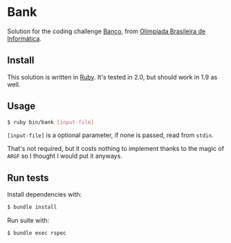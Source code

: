 Bank
====

Solution for the coding challenge [Banco][1], from
[Olimpíada Brasileira de Informática][2].

Install
-------

This solution is written in [Ruby][3]. It's tested in 2.0, but should work in
1.9 as well.

Usage
-----

```bash
$ ruby bin/bank [input-file]
```

`[input-file]` is a optional parameter, if none is passed, read from `stdin`.

That's not required, but it costs nothing to implement thanks to the
magic of `ARGF` so I thought I would put it anyways.

Run tests
---------

Install dependencies with:

```bash
$ bundle install
```

Run suite with:

```bash
$ bundle exec rspec
```


[1]: http://olimpiada.ic.unicamp.br/pratique/programacao/nivel2/2012f2p2_banco
[2]: http://olimpiada.ic.unicamp.br/
[3]: http://www.ruby-lang.org/

